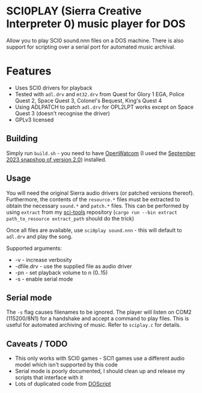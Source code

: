 # SCI0PLAY (Sierra Creative Interpreter 0) music player for DOS

Allow you to play SCI0 sound.nnn files on a DOS machine. There is also support for scripting over a serial port for automated music archival.

# Features

- Uses SCI0 drivers for playback
- Tested with ``adl.drv`` and ``mt32.drv`` from Quest for Glory 1 EGA, Police Quest 2, Space Quest 3, Colonel's Bequest, King's Quest 4
- Using ADLPATCH to patch ``adl.drv`` for OPL2LPT works except on Space Quest 3 (doesn't recognise the driver)
- GPLv3 licensed

## Building

Simply run ``build.sh`` - you need to have [OpenWatcom](https://github.com/open-watcom/open-watcom-v2) (I used the [September 2023 snapshop of version 2.0](https://github.com/open-watcom/open-watcom-v2/releases/tag/2023-09-01-Build)) installed.

## Usage

You will need the original Sierra audio drivers (or patched versions thereof). Furthermore, the contents of the ``resource.*`` files must be extracted to obtain the necessary ``sound.*`` and ``patch.*`` files. This can be performed by using ``extract`` from my [sci-tools](https://github.com/zhmu/sci-tools/) repository (``cargo run --bin extract path_to_resource extract_path`` should do the trick)

Once all files are available, use ``sci0play sound.nnn`` - this will default to ``adl.drv`` and play the song.

Supported arguments:
- -v - increase verbosity
- -dfile.drv - use the supplied file as audio driver
- -pn - set playback volume to n (0..15)
- -s - enable serial mode

## Serial mode

The ``-s`` flag causes filenames to be ignored. The player will listen on COM2 (115200/8N1) for a handshake and accept a command to play files. This is useful for automated archiving of music. Refer to ``sciplay.c`` for details.

## Caveats / TODO

- This only works with SCI0 games - SCI1 games use a different audio model which isn't supported by this code
- Serial mode is poorly documented, I should clean up and release my scripts that interface with it
- Lots of duplicated code from [DOScript](../doscript/README.md)